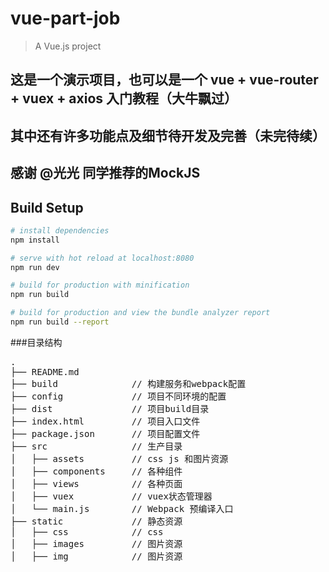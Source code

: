# vue-part-job

> A Vue.js project

## 这是一个演示项目，也可以是一个 vue + vue-router + vuex + axios 入门教程（大牛飘过）
## 其中还有许多功能点及细节待开发及完善（未完待续）
## 感谢 @光光 同学推荐的MockJS

## Build Setup

``` bash
# install dependencies
npm install

# serve with hot reload at localhost:8080
npm run dev

# build for production with minification
npm run build

# build for production and view the bundle analyzer report
npm run build --report
```
###目录结构
<pre>
.
├── README.md           
├── build              // 构建服务和webpack配置
├── config             // 项目不同环境的配置
├── dist               // 项目build目录
├── index.html         // 项目入口文件
├── package.json       // 项目配置文件
├── src                // 生产目录
│   ├── assets         // css js 和图片资源
│   ├── components     // 各种组件
│   ├── views          // 各种页面
│   ├── vuex           // vuex状态管理器
│   └── main.js        // Webpack 预编译入口
├── static             // 静态资源
│   ├── css            // css
│   ├── images         // 图片资源
│   ├── img            // 图片资源
</pre>